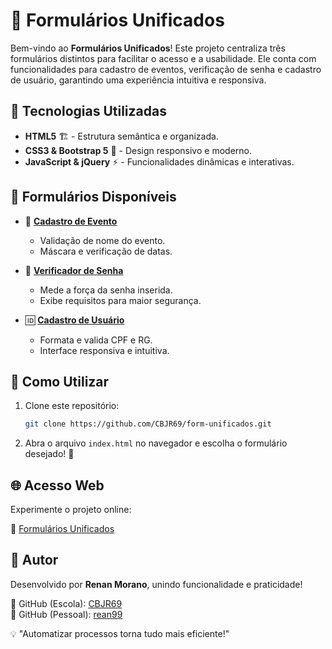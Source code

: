 # 📝 Formulários Unificados

Bem-vindo ao **Formulários Unificados**! Este projeto centraliza três formulários distintos para facilitar o acesso e a usabilidade. Ele conta com funcionalidades para cadastro de eventos, verificação de senha e cadastro de usuário, garantindo uma experiência intuitiva e responsiva.

## 🚀 Tecnologias Utilizadas

- **HTML5** 🏗️ - Estrutura semântica e organizada.
- **CSS3 & Bootstrap 5** 🎨 - Design responsivo e moderno.
- **JavaScript & jQuery** ⚡ - Funcionalidades dinâmicas e interativas.

## 🔗 Formulários Disponíveis

- 📅 **[Cadastro de Evento](form_validacaobasica.html)**  
  - Validação de nome do evento.
  - Máscara e verificação de datas.

- 🔐 **[Verificador de Senha](form_mascarasenha.html)**  
  - Mede a força da senha inserida.
  - Exibe requisitos para maior segurança.

- 🆔 **[Cadastro de Usuário](form_masccontex.html)**  
  - Formata e valida CPF e RG.
  - Interface responsiva e intuitiva.

## 📌 Como Utilizar

1. Clone este repositório:
   ```bash
   git clone https://github.com/CBJR69/form-unificados.git
   ```
2. Abra o arquivo `index.html` no navegador e escolha o formulário desejado! 🚀

## 🌐 Acesso Web

Experimente o projeto online:

🔗 [Formulários Unificados](https://form-unif.netlify.app/)

## 👤 Autor

Desenvolvido por **Renan Morano**, unindo funcionalidade e praticidade!

🔗 GitHub (Escola): [CBJR69](https://github.com/CBJR69)  
🔗 GitHub (Pessoal): [rean99](https://github.com/rean99)  

💡 "Automatizar processos torna tudo mais eficiente!"

